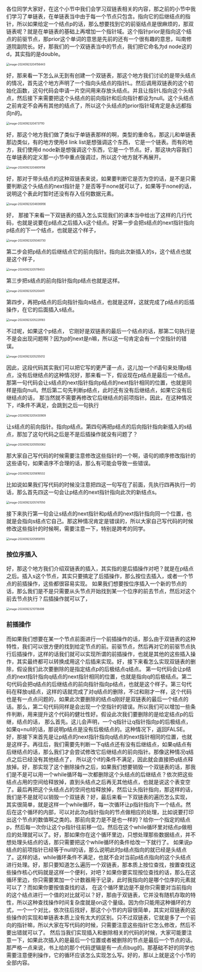 各位同学大家好，在这个小节中我们会学习双链表相关的内容，那之前的小节中我们学习了单链表，在单链表当中由于每一个节点只包含。指向它的后继结点的指针，所以如果给定一个结点p的话，那么想要找到它的前驱结点是很麻烦的，那双链表呢？就是在单链表的基础上再增加一个指针域。这个指针prior是指向这个结点的前驱节点，那prior这个单词的意思是先前的还有一个很有趣的意思，叫南修道院副院长。好，那我们的一个双链表当中的节点，我们把它命名为d node这的d，其实指的是double。

<img src="/Users/yuebinghui/Documents/program/github/note/images/image-20240923204156443.png" alt="image-20240923204156443" style="zoom:50%;" />

好，那来看一下怎么从无到有创建一个双链表，那这个地方我们讨论的是带头结点的情况，首先这个地方声明了一个指向头结点的指针L。然后调用双链表的这个初始化函数，这句代码会申请一片空间用来存放头结点。并且让指针L指向这个头结点，然后接下来需要把这个头结点的前向指针和后向指针都设为null。这个头结点之前肯定不会再有其他的结点了，所以这个头结点的prior指针域肯定是永远都指向n的。

<img src="/Users/yuebinghui/Documents/program/github/note/images/image-20240923204737110.png" alt="image-20240923204737110" style="zoom:50%;" />

好，那这个地方我们做了类似于单链表那样的啊，类型的重命名，那这儿和单链表那边类似，有的地方使用d link list是想强调这个东西，
它是一个链表。而有的地方，我们使用d node新是想强调这个东西，它是一个节点。好，那这块内容我们在单链表的定义那一小节中重点强调过，所以这个地方就不再展开。

<img src="/Users/yuebinghui/Documents/program/github/note/images/image-20240923204809156.png" alt="image-20240923204809156" style="zoom:50%;" />

好，那对于带头结点的这种双链表来说，如果要判断它是否为空的话，是不是只需要判断这个头结点的next指针是？是否等于none就可以了，如果等于none的话，说明这个表此时暂时还没有存入任何数据元素。

<img src="/Users/yuebinghui/Documents/program/github/note/images/image-20240923204836956.png" alt="image-20240923204836956" style="zoom:50%;" />

好，
那接下来看一下双链表的插入怎么实现我们的课本当中给出了这样的几行代码，也就是说要在p结点之后插入s这个结点。好第一步会把s结点的next指针指向p结点的下一个结点，也就是这个样子，

<img src="/Users/yuebinghui/Documents/program/github/note/images/image-20240923205040730.png" alt="image-20240923205040730" style="zoom:50%;" />

第二步会把p结点的后继结点它的前向指针。指向此次新插入的s，这个结点也就是这个样子，

<img src="/Users/yuebinghui/Documents/program/github/note/images/image-20240923205119453.png" alt="image-20240923205119453" style="zoom:50%;" />

第三步把s结点的前向指针指向p结点也就是这样。

<img src="/Users/yuebinghui/Documents/program/github/note/images/image-20240923205204411.png" alt="image-20240923205204411" style="zoom:50%;" />

第四步，再把p结点的后向指针指向s结点，也就是这样，这就完成了p结点的后插操作，在它的后面插入s结点。

<img src="/Users/yuebinghui/Documents/program/github/note/images/image-20240923205229183.png" alt="image-20240923205229183" style="zoom:50%;" />

不过呢，如果这个p结点，
它刚好是双链表的最后一个结点的话，那第二句执行是不是会出现问题啊？因为p的next是n嘛，所以这一句肯定会有一个空指针的错误。

<img src="/Users/yuebinghui/Documents/program/github/note/images/image-20240923205255012.png" alt="image-20240923205255012" style="zoom:50%;" />

因此，这段代码其实我们可以把它写的更严谨一点，这儿加一个if语句来处理p结点，没有后继结点的这种情况好，那来看一下，假设现在p结点是最后一个结点。那第一句代码会让s结点的next指针指向p结点的next指针相同的位置，也就是同样是指向null。然后第二句先判断p结点，此时还有没有后继结点，如果它没有后继结点的话，
那当然就不需要再修改它后继结点的前项指针。因此，在这种情况下，if条件不满足，会跳到之后一句执行

<img src="/Users/yuebinghui/Documents/program/github/note/images/image-20240923205430909.png" alt="image-20240923205430909" style="zoom:50%;" />

让s结点的前向指针。指向p结点。第四句再把p结点的后向指针指向新插入的s结点，那加了这句代码之后是不是后插操作就没有问题了？

<img src="/Users/yuebinghui/Documents/program/github/note/images/image-20240923205550062.png" alt="image-20240923205550062" style="zoom:50%;" />

那大家自己写代码的时候需要注意修改这些指针的一个啊，语句的顺序修改指针的这些语句，如果语序不合理的话，那么有可能会导致一些错误。

<img src="/Users/yuebinghui/Documents/program/github/note/images/image-20240923205616532.png" alt="image-20240923205616532" style="zoom:50%;" />



比如说如果我们写代码的时候没注意把四这一句写在了前面，先执行四再执行一的话，那么首先四这一句会让p结点的next指针指向此次的新结点s。

<img src="/Users/yuebinghui/Documents/program/github/note/images/image-20240923205747050.png" alt="image-20240923205747050" style="zoom:50%;" />

接下来执行第一句会让s结点的next指针和p结点的next指针指向同一个位置，也就是会指向s结点它自己。那这种情况肯定是错误的，所以大家自己写代码的时候修改这些指针的时候啊，需要注意一下，特别是跨考的同学。

<img src="/Users/yuebinghui/Documents/program/github/note/images/image-20240923205858155.png" alt="image-20240923205858155" style="zoom:50%;" />

### 按位序插入

好，那这个地方我们介绍双链表的插入，其实指的是后插操作对吧？就是在p结点之后。插入s这个节点，其实只要搞定了后插操作，那么按位去插入，或者一个节点的前插操作，这些都很容易实现。
如果我们想要按位序插入一个新的节点的话，那么我们是不是只需要从头节点开始找到某一个位序的前去节点，然后对这个前去节点执行？后插操作就可以了，

<img src="/Users/yuebinghui/Documents/program/github/note/images/image-20240923210118499.png" alt="image-20240923210118499" style="zoom:50%;" />

### 前插操作

而如果我们想要在某一个节点前面进行一个前插操作的话，那么由于双链表的这种特性，我们可以很方便的找到给定节点的前。前驱节点，然后再对它的前驱节点执行后插操作，这样的话我们就可以实现所谓的前插操作，也就是其他的这些插入操作，其实最终都可以转换成用这个后插来实现。好，接下来看怎么实现双链表的删除，假设我们此次要删除的是指定结点p的后极结点q结点。
第一句代码会让p结点的next指针指向q结点的next指针相同的位置，也就是指向q的后极结点。第二句代码会把q结点的后继结点的前向指针指向p结点，也就是这个样子。第三句代码在释放q结点，这样的话就完成了对q结点的删除，不过和刚才一样，这个代码也是有一点点问题的，如果此次要删除的结点q刚好是双链表的最后一个结点的话。那么，第二句代码同样是会出现一个空指针的错误。所以我们可以增加一些条件判断，用来提升这个代码的健壮性好。假设此次我们要删除的是给定结点p的后继，结点的话，
那么首先。这儿会声明，一个q指针让q指针指向p的后极结点，如果q=null的话，那说明p结点是没有后极结点的。这种情况下，返回FALSE。好，那接下来首先是让p结点的next指针指向q结点的next指针相同的位置，也就是这样子。再往后，我们需要先判断一下q结点还有没有后继结点，如果q结点有后继结点的话，那么我们才会尝试修改它后继结点的前向指针。那像这种情况q结点之后已经没有其他结点了，
所以这个if的条件不满足，因此就会直接把q结点释放掉。好，那实现了这个删除操作之后，如果我们想要销毁一个双链表的话，那我们是不是可以用一个while循环每一次都删除这个头结点的后继结点？依次把这些结点占用的空间给释放掉，直到头结点之后再无其他结点，也就是说这个表变空了。最后再把这个头结点占的空间也给释放掉，然后让头指针指向，那这样的话，我们是不是就可以销毁一个双链表？好，最后来看一下双链表的遍历怎么实现，
其实很简单，就是这样一个while循环，每一次循环让p指针指向下一个结点。然后在这个循环的内部，可以对此次p指针指向的节点做相应的处理，比如说要打印出这个节点的数值啊之类的。那前向变力是不是也一样的？给你一个指定的结点p，然后每一次你让这个p指针往前移一位。然后在这个while循环里对结点p做相应的处理就可以了。好，那如果你在这个循环里边，只想处理那些数据结点，并不想处理头结点的话，那只需要把这个while循环的条件给改一下就行了。
如果说p结点的前项指针已经等于null的话，那么说明此时p结点指向的就已经是头结点了。这样的话，while循环条件不满足，也就不会对当前p结点指向的这个头结点进行处理。好，那只要知道怎么遍历一个双链表，那本质上按位查找，按置查找这些操作核心代码就是这样一个便利，对吧？如果你要实现按位查找的话，那么在这循环里边，你只需要累加一个计数器用于记录，此时我指向的是哪个位序的元素就可以了？而如果你要按值查找的话，
在这个循环里边是不是你只需要对当前指向的这个结点进行一个值的对比就可以？好，那由于双链表，它并没有随机存取的特性，所以这种查找操作时间复杂度就是on这个量级。因为你只能用这种循环的方式，一个一个对比，依次往后找好，那这个小节的内容很简单，其实对双链表的这些操作的实现和单链表本质上没有太大的区别。只不过双链表，它就是多了一个前向的指针嘛，所以大家在写代码的时候，只需要注意这些指针它怎么修改，然后不要出错就可以了。
然后当我们实现插入和删除相关的代码的时候，大家可能要注意一下，如果此次插入的是最后一个位置或者被删除的节点是最后一个节点的话。那严格一点来说，书上给的那个代码逻辑是有一点点bug的。那基础不好的同学也需要注意便利操作，它的循环应该怎么实现怎么写。好的，那以上就是这个小节的全部内容。